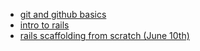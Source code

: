 * [git and github basics](http://www.slideshare.net/adambray1/git-and-github-21768738)
* [intro to rails](http://www.slideshare.net/adambray1/intro-to-rails-22084469)
* [rails scaffolding from scratch (June 10th)](http://www.slideshare.net/adambray1/rails-scaffold-from-scratch)